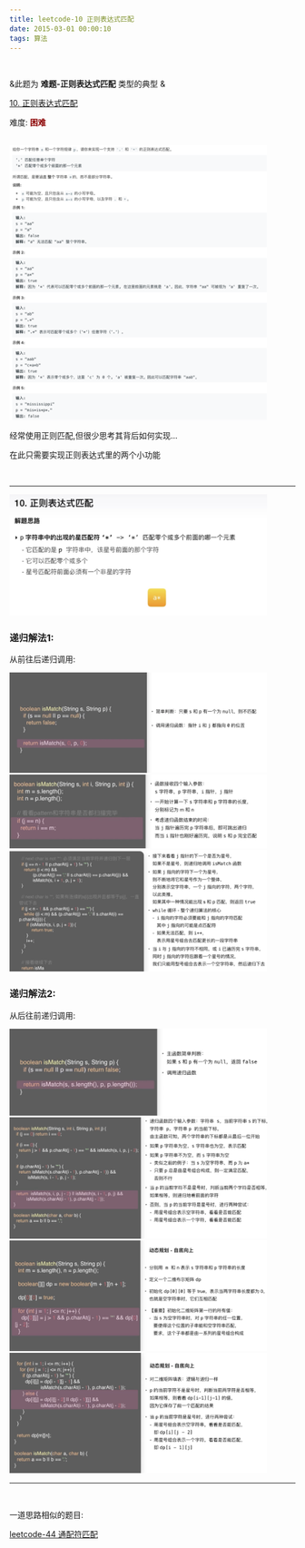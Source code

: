 ```yaml
---
title: leetcode-10 正则表达式匹配
date: 2015-03-01 00:00:10
tags: 算法
---
```



<br>

&此题为 **难题-正则表达式匹配** 类型的典型 &



[10. 正则表达式匹配](https://leetcode-cn.com/problems/regular-expression-matching/)

难度:  <font color="darkred">**困难**</font>

<br>



<img src="leetcode-10-正则表达式匹配/0.png" width = 90% height = 50% />


经常使用正则匹配,但很少思考其背后如何实现...

在此只需要实现正则表达式里的两个小功能


<br>


---


<img src="leetcode-10-正则表达式匹配/1.png" width = 90% height = 50% />

<br>

### 递归解法1:

从前往后递归调用:

<img src="leetcode-10-正则表达式匹配/2.png" width = 90% height = 50% />
<img src="leetcode-10-正则表达式匹配/3.png" width = 90% height = 50% />
<img src="leetcode-10-正则表达式匹配/4.png" width = 90% height = 50% />

<br>


### 递归解法2:

从后往前递归调用:


<img src="leetcode-10-正则表达式匹配/5.png" width = 90% height = 50% />
<img src="leetcode-10-正则表达式匹配/6.png" width = 90% height = 50% />
<img src="leetcode-10-正则表达式匹配/7.png" width = 90% height = 50% />
<img src="leetcode-10-正则表达式匹配/8.png" width = 90% height = 50% />



<br>

---

<br>

一道思路相似的题目:

[leetcode-44 通配符匹配]()